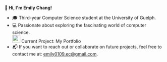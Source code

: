  **🍒 Hi, I'm Emily Chang!**
- 🎓 Third-year Computer Science student at the University of Guelph.
- 💻 Passionate about exploring the fascinating world of computer science.  
<img src="https://tenor.com/view/rocket-joypixels-flying-up-missile-skyrocket-gif-17554248" height="25px"> Current Project: My Portfolio
- 📬 If you want to reach out or collaborate on future projects, feel free to contact me at: emily0109.ec@gmail.com.
